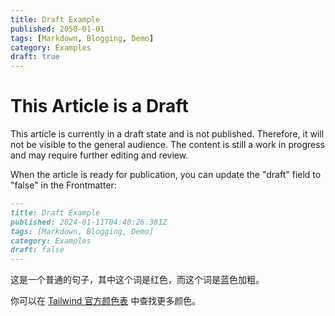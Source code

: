 ```yaml
---
title: Draft Example
published: 2050-01-01
tags: [Markdown, Blogging, Demo]
category: Examples
draft: true
---
```


# This Article is a Draft

This article is currently in a draft state and is not published. Therefore, it will not be visible to the general audience. The content is still a work in progress and may require further editing and review.

When the article is ready for publication, you can update the "draft" field to "false" in the Frontmatter:

```markdown
---
title: Draft Example
published: 2024-01-11T04:40:26.381Z
tags: [Markdown, Blogging, Demo]
category: Examples
draft: false
---
```

这是一个普通的句子，其中<span class="text-red-500">这个词是红色</span>，而<span class="text-blue-500 font-bold">这个词是蓝色加粗</span>。

你可以在 [Tailwind 官方颜色表](https://tailwindcss.com/docs/customizing-colors) 中查找更多颜色。
